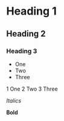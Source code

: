 # Heading 1
## Heading 2
### Heading 3

- One
- Two
- Three

1 One
2 Two
3 Three

_Italics_

**Bold**
